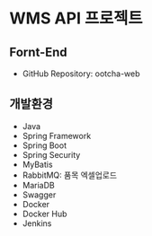 # WMS API 프로젝트


## Fornt-End
- GitHub Repository: ootcha-web


## 개발환경
- Java
- Spring Framework
- Spring Boot
- Spring Security 
- MyBatis
- RabbitMQ: 품목 엑셀업로드
- MariaDB
- Swagger
- Docker 
- Docker Hub 
- Jenkins 

